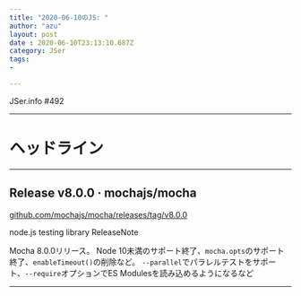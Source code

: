 ```yaml
---
title: "2020-06-10のJS: "
author: "azu"
layout: post
date : 2020-06-10T23:13:10.687Z
category: JSer
tags:
-

---
```


JSer.info #492

----

<h1 class="site-genre">ヘッドライン</h1>

----

## Release v8.0.0 · mochajs/mocha
[github.com/mochajs/mocha/releases/tag/v8.0.0](https://github.com/mochajs/mocha/releases/tag/v8.0.0 "Release v8.0.0 · mochajs/mocha")
<p class="jser-tags jser-tag-icon"><span class="jser-tag">node.js</span> <span class="jser-tag">testing</span> <span class="jser-tag">library</span> <span class="jser-tag">ReleaseNote</span></p>

Mocha 8.0.0リリース。
Node 10未満のサポート終了、`mocha.opts`のサポート終了、`enableTimeout()`の削除など。
`--parallel`でパラレルテストをサポート、`--require`オプションでES Modulesを読み込めるようになるなど


----
